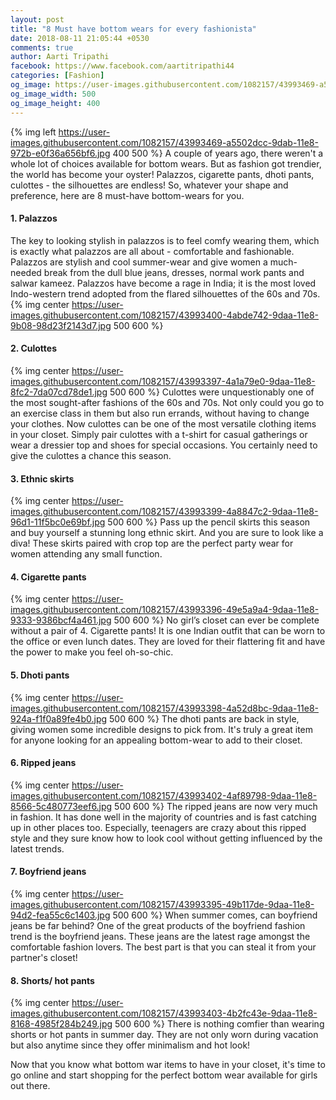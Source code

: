 ```yaml
---
layout: post
title: "8 Must have bottom wears for every fashionista"
date: 2018-08-11 21:05:44 +0530
comments: true
author: Aarti Tripathi
facebook: https://www.facebook.com/aartitripathi44
categories: [Fashion]
og_image: https://user-images.githubusercontent.com/1082157/43993469-a5502dcc-9dab-11e8-972b-e0f36a656bf6.jpg
og_image_width: 500
og_image_height: 400
---
```


{% img left https://user-images.githubusercontent.com/1082157/43993469-a5502dcc-9dab-11e8-972b-e0f36a656bf6.jpg 400 500 %}
A couple of years ago, there weren't a whole lot of choices available for bottom wears. But as fashion got trendier, the world has become your oyster! Palazzos, cigarette pants, dhoti pants, culottes - the silhouettes are endless! So, whatever your shape and preference, here are 8 must-have bottom-wears for you.

<!-- more -->
#### 1.  Palazzos
The key to looking stylish in palazzos is to feel comfy wearing them, which is exactly what palazzos are all about - comfortable and fashionable. Palazzos are stylish and cool summer-wear and give women a much-needed break from the dull blue jeans, dresses, normal work pants and salwar kameez. Palazzos have become a rage in India; it is the most loved Indo-western trend adopted from the flared silhouettes of the 60s and 70s. 
{% img center https://user-images.githubusercontent.com/1082157/43993400-4abde742-9daa-11e8-9b08-98d23f2143d7.jpg 500 600 %}

#### 2.  Culottes
{% img center https://user-images.githubusercontent.com/1082157/43993397-4a1a79e0-9daa-11e8-8fc2-7da07cd78de1.jpg 500 600 %}
Culottes were unquestionably one of the most sought-after fashions of the 60s and 70s. Not only could you go to an exercise class in them but also run errands, without having to change your clothes. Now culottes can be one of the most versatile clothing items in your closet. Simply pair culottes with a t-shirt for casual gatherings or wear a dressier top and shoes for special occasions. You certainly need to give the culottes a chance this season.

#### 3.  Ethnic skirts
{% img center https://user-images.githubusercontent.com/1082157/43993399-4a8847c2-9daa-11e8-96d1-11f5bc0e69bf.jpg 500 600 %}
Pass up the pencil skirts this season and buy yourself a stunning long ethnic skirt. And you are sure to look like a diva! These skirts paired with crop top are the perfect party wear for women attending any small function.

#### 4.  Cigarette pants
{% img center https://user-images.githubusercontent.com/1082157/43993396-49e5a9a4-9daa-11e8-9333-9386bcf4a461.jpg 500 600 %}
No girl’s closet can ever be complete without a pair of 4.  Cigarette pants! It is one Indian outfit that can be worn to the office or even lunch dates. They are loved for their flattering fit and have the power to make you feel oh-so-chic.

#### 5.  Dhoti pants
{% img center https://user-images.githubusercontent.com/1082157/43993398-4a52d8bc-9daa-11e8-924a-f1f0a89fe4b0.jpg 500 600 %}
The dhoti pants are back in style, giving women some incredible designs to pick from. It's truly a great item for anyone looking for an appealing bottom-wear to add to their closet.

#### 6.  Ripped jeans
{% img center https://user-images.githubusercontent.com/1082157/43993402-4af89798-9daa-11e8-8566-5c480773eef6.jpg 500 600 %}
The ripped jeans are now very much in fashion. It has done well in the majority of countries and is fast catching up in other places too. Especially, teenagers are crazy about this ripped style and they sure know how to look cool without getting influenced by the latest trends.

#### 7.  Boyfriend jeans
{% img center https://user-images.githubusercontent.com/1082157/43993395-49b117de-9daa-11e8-94d2-fea55c6c1403.jpg 500 600 %}
When summer comes, can boyfriend jeans be far behind? One of the great products of the boyfriend fashion trend is the boyfriend jeans. These jeans are the latest rage amongst the comfortable fashion lovers. The best part is that you can steal it from your partner's closet!

#### 8.  Shorts/ hot pants
{% img center https://user-images.githubusercontent.com/1082157/43993403-4b2fc43e-9daa-11e8-8168-4985f284b249.jpg 500 600 %}
There is nothing comfier than wearing shorts or hot pants in summer day. They are not only worn during vacation but also anytime since they offer minimalism and hot look!

Now that you know what bottom war items to have in your closet, it's time to go online and start shopping for the perfect bottom wear available for girls out there.


